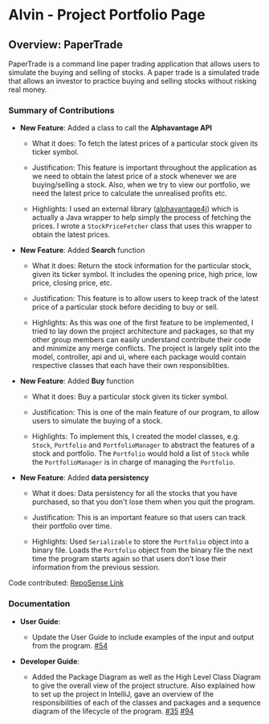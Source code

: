 # Alvin - Project Portfolio Page

## Overview: PaperTrade
PaperTrade is a command line paper trading application that allows users to
simulate the buying and selling of stocks. A paper trade is a simulated trade 
that allows an investor to practice buying and selling stocks without risking
real money.

### Summary of Contributions
* **New Feature**: Added a class to call the **Alphavantage API**
    * What it does: To fetch the latest prices of a particular stock given its ticker symbol.
    
    * Justification: This feature is important throughout the application as we need to obtain
    the latest price of a stock whenever we are buying/selling a stock. Also, when we try to 
    view our portfolio, we need the latest price to calculate the unrealised profits etc.
    
    * Highlights: I used an external library ([alphavantage4j](https://github.com/patriques82/alphavantage4j))
    which is actually a Java wrapper to help simply the process of fetching the prices. I wrote a 
    `StockPriceFetcher` class that uses this wrapper to obtain the latest prices. 
    
* **New Feature**: Added **Search** function
    * What it does: Return the stock information for the particular stock, given its ticker symbol.
    It includes the opening price, high price, low price, closing price, etc.
    
    * Justification: This feature is to allow users to keep track of the latest price of a particular
    stock before deciding to buy or sell.
    
    * Highlights: As this was one of the first feature to be implemented, I tried to lay down the 
    project architecture and packages, so that my other group members can easily understand contribute
    their code and minimize any merge conflicts. The project is largely split into the model, controller, 
    api and ui, where each package would contain respective classes that each have their own responsiblities.
    
* **New Feature**: Added **Buy** function
    * What it does: Buy a particular stock given its ticker symbol.
    
    * Justification: This is one of the main feature of our program, to allow users to simulate the buying
    of a stock.
    
    * Highlights: To implement this, I created the model classes, e.g. `Stock`, `Portfolio` and `PortfolioManager`
    to abstract the features of a stock and portfolio. The `Portfolio` would hold a list of `Stock` while the 
    `PortfolioManager` is in charge of managing the `Portfolio`.  
    
* **New Feature**: Added **data persistency** 
    * What it does: Data persistency for all the stocks that you have purchased, so that you don't lose them
    when you quit the program.
    
    * Justification: This is an important feature so that users can track their portfolio over time. 
    
    * Highlights: Used `Serializable` to store the `Portfolio` object into a binary file. Loads the `Portfolio`
    object from the binary file the next time the program starts again so that users don't lose their information from the
    previous session.
   
Code contributed: [RepoSense Link](https://nus-cs2113-ay2021s1.github.io/tp-dashboard/#breakdown=true&search=&sort=groupTitle&sortWithin=title&since=2020-09-27&timeframe=commit&mergegroup=&groupSelect=groupByRepos&checkedFileTypes=docs~functional-code~test-code~other&tabOpen=true&tabType=authorship&zFR=false&tabAuthor=trolommonm&tabRepo=AY2021S1-CS2113-T16-3%2Ftp%5Bmaster%5D&authorshipIsMergeGroup=false&authorshipFileTypes=docs~functional-code~test-code~other)

### Documentation
* **User Guide**:
    * Update the User Guide to include examples of the input and output from the program. [#54](https://github.com/AY2021S1-CS2113-T16-3/tp/pull/54/commits/648043fd7c90f16c964d1d773efdd4b56e6d1939)

* **Developer Guide**:
    * Added the Package Diagram as well as the High Level Class Diagram to give the overall view of the project structure.
    Also explained how to set up the project in IntelliJ, gave an overview of the responsibilities of each of the classes 
    and packages and a sequence diagram of the lifecycle of the program. [#35](https://github.com/AY2021S1-CS2113-T16-3/tp/pull/35)
    [#94](https://github.com/AY2021S1-CS2113-T16-3/tp/pull/94)
    